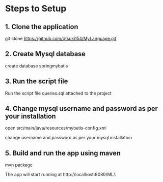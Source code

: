 
# Steps to Setup

## 1. Clone the application

git clone https://github.com/otsuki154/MyLanguage.git

## 2. Create Mysql database

create database springmybatis

## 3. Run the script file

Run the script file queries.sql attached to the project

## 4. Change mysql username and password as per your installation

open src/main/java/resources/mybatis-config.xml

change username and password as per your mysql installation

## 5. Build and run the app using maven

mvn package

The app will start running at http://localhost:8080/ML/.

